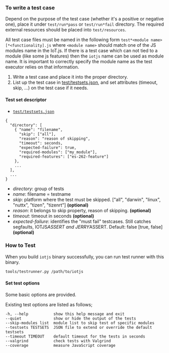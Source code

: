### To write a test case

Depend on the purpose of the test case (whether it's a positive or negative one), place it under `test/run*pass` or `test/run*fail` directory. The required external resources should be placed into `test/resources`.

All test case files must be named in the following form `test*<module name>[*<functionality].js` where `<module name>`
should match one of the JS modules name in the IoT.js. If there is a test case which can not tied to a
module (like some js features) then the `iotjs` name can be used as module name. It is important to
correctly specify the module name as the test executor relies on that information.

1. Write a test case and place it into the proper directory.
2. List up the test case in [test/testsets.json](https://github.com/jerryscript-project/iotjs/blob/master/test/testsets.json), and set attributes (timeout, skip, ...) on the test case if it needs.

#### Test set descriptor
* [`test/testsets.json`](https://github.com/jerryscript-project/iotjs/blob/master/test/testsets.json)

```
{
  "directory": [
    { "name": "filename",
      "skip": ["all"],
      "reason": "reason of skipping",
      "timeout": seconds,
      "expected-failure": true,
      "required-modules": ["my_module"],
      "required-features": ["es-262-feature"]
    },
    ...
  ],
  ...
}
```

 - *directory*: group of tests
 - *name*: filename = testname
 - *skip*: platform where the test must be skipped. ["all", "darwin", "linux", "nuttx", "tizen", "tizenrt"] **(optional)**
 - *reason*: it belongs to skip property, reason of skipping. **(optional)**
 - *timeout*: timeout in seconds **(optional)**
 - *expected-failure*: identifies the "must fail" testcases. Still catches segfaults, IOTJS*ASSERT and JERRY*ASSERT. Default: false [true, false]  **(optional)**


### How to Test

When you build ``iotjs`` binary successfully, you can run test runner with this binary.

```bash
tools/testrunner.py /path/to/iotjs
```

#### Set test options

Some basic options are provided.

Existing test options are listed as follows;
```
-h, --help           show this help message and exit
--quiet              show or hide the output of the tests
--skip-modules list  module list to skip test of specific modules
--testsets TESTSETS  JSON file to extend or override the default testsets
--timeout TIMEOUT    default timeout for the tests in seconds
--valgrind           check tests with Valgrind
--coverage           measure JavaScript coverage
```
